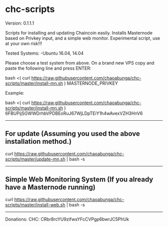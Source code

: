 # chc-scripts
Version: 0.1.1.1

Scripts for installing and updating Chaincoin easily. Installs Masternode based on Privkey input, and a simple web monitor.
Experimental script, use at your own risk!!!

Tested Systems: 
  -Ubuntu 16.04, 14.04

Please choose a test system from above.
On a brand new VPS copy and paste the following line and press ENTER:

bash <( curl https://raw.githubusercontent.com/chaoabunga/chc-scripts/master/install-mn.sh ) MASTERNODE_PRIVKEY

Example:

bash <( curl https://raw.githubusercontent.com/chaoabunga/chc-scripts/master/install-mn.sh ) 6FBUPijSGWWDrhbVPDBEoRuJ67WjLDpTEiY1h4wAvexVZH3HnV6

----------------------------------------------------
For update
(Assuming you used the above installation method.)
----------------------------------------------------

curl https://raw.githubusercontent.com/chaoabunga/chc-scripts/master/update-mn.sh | bash -s 

-------------------------------------------
Simple Web Monitoring System
(If you already have a Masternode running)
-------------------------------------------

curl https://raw.githubusercontent.com/chaoabunga/chc-scripts/master/install-web.sh | bash -s 

**********

Donations:  CHC: CRbr8rcYU9zifwsYFcCVPgp6bwrJC5PhUk
